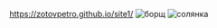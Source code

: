 https://zotovpetro.github.io/site1/
![борщ](https://user-images.githubusercontent.com/132642994/236688542-cd57aa06-ee38-41fa-a566-27aea49d5ef6.jpg)
![солянка](https://user-images.githubusercontent.com/132642994/236688559-af67d501-5687-4da4-8d89-faecb6f7242c.jpg)
